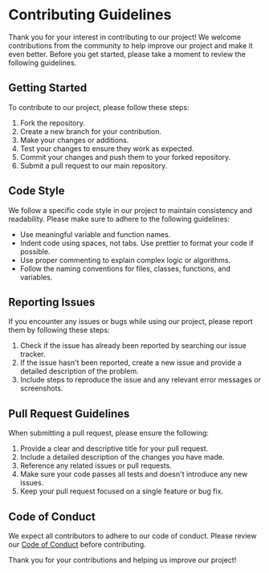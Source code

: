 # Contributing Guidelines

Thank you for your interest in contributing to our project! We welcome contributions from the community to help improve our project and make it even better. Before you get started, please take a moment to review the following guidelines.

## Getting Started

To contribute to our project, please follow these steps:

1. Fork the repository.
2. Create a new branch for your contribution.
3. Make your changes or additions.
4. Test your changes to ensure they work as expected.
5. Commit your changes and push them to your forked repository.
6. Submit a pull request to our main repository.

## Code Style

We follow a specific code style in our project to maintain consistency and readability. Please make sure to adhere to the following guidelines:

-   Use meaningful variable and function names.
-   Indent code using spaces, not tabs. Use prettier to format your code if possible.
-   Use proper commenting to explain complex logic or algorithms.
-   Follow the naming conventions for files, classes, functions, and variables.

## Reporting Issues

If you encounter any issues or bugs while using our project, please report them by following these steps:

1. Check if the issue has already been reported by searching our issue tracker.
2. If the issue hasn't been reported, create a new issue and provide a detailed description of the problem.
3. Include steps to reproduce the issue and any relevant error messages or screenshots.

## Pull Request Guidelines

When submitting a pull request, please ensure the following:

1. Provide a clear and descriptive title for your pull request.
2. Include a detailed description of the changes you have made.
3. Reference any related issues or pull requests.
4. Make sure your code passes all tests and doesn't introduce any new issues.
5. Keep your pull request focused on a single feature or bug fix.

## Code of Conduct

We expect all contributors to adhere to our code of conduct. Please review our [Code of Conduct](CODE_OF_CONDUCT.md) before contributing.

Thank you for your contributions and helping us improve our project!
